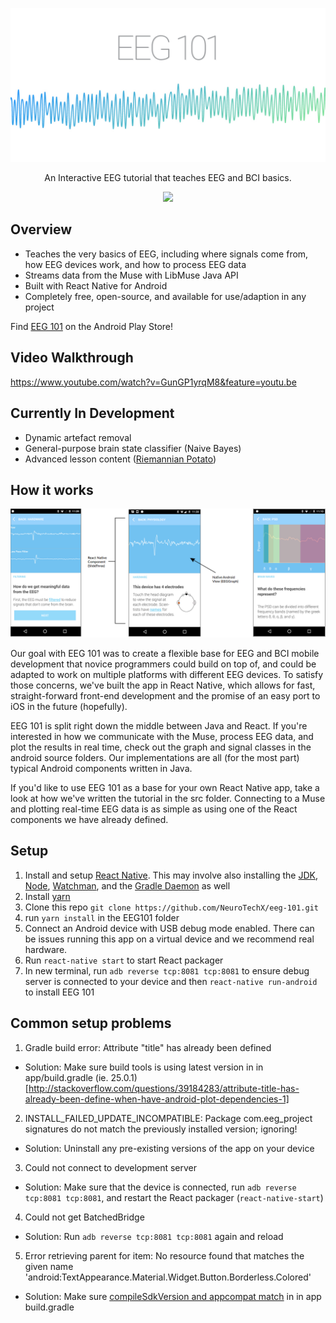 <p align="center">
  <img alt="banner" src="/images/EEG101graphic.png/" width="600">
</p>
<p align="center" href="">
  An Interactive EEG tutorial that teaches EEG and BCI basics.
</p>
<p align="center">
  <a href="http://neurotechx.herokuapp.com/">
    <img src="http://neurotechx.herokuapp.com/badge.svg">
  </a>
</p>

## Overview
- Teaches the very basics of EEG, including where signals come from, how EEG devices work, and how to process EEG data
- Streams data from the Muse with LibMuse Java API
- Built with React Native for Android
- Completely free, open-source, and available for use/adaption in any project

Find [EEG 101](https://play.google.com/store/apps/details?id=com.eeg_project&hl=en) on the Android Play Store!

## Video Walkthrough

https://www.youtube.com/watch?v=GunGP1yrqM8&feature=youtu.be

## Currently In Development
- Dynamic artefact removal
- General-purpose brain state classifier (Naive Bayes)
- Advanced lesson content ([Riemannian Potato](http://alexandre.barachant.org/papers/conferences/potato/))

## How it works

<p align="center">
    <img alt="screens" src="/images/ScreenBanner.png/">
</p>

Our goal with EEG 101 was to create a flexible base for EEG and BCI mobile development that novice programmers could build on top of, and could be adapted to work on multiple platforms with different EEG devices. To satisfy those concerns, we've built the app in React Native, which allows for fast, straight-forward front-end development and the promise of an easy port to iOS in the future (hopefully).  

EEG 101 is split right down the middle between Java and React. If you're interested in how we communicate with the Muse, process EEG data, and plot the results in real time, check out the graph and signal classes in the android source folders. Our implementations are all (for the most part) typical Android components written in Java.

If you'd like to use EEG 101 as a base for your own React Native app, take a look at how we've written the tutorial in the src folder. Connecting to a Muse and plotting real-time EEG data is as simple as using one of the React components we have already defined.

## Setup

1. Install and setup [React Native](https://facebook.github.io/react-native/docs/getting-started.html). This may involve also installing the [JDK](https://www3.ntu.edu.sg/home/ehchua/programming/howto/JDK_Howto.html), [Node](https://nodejs.org/en/download/package-manager/), [Watchman](https://medium.com/@vonchristian/how-to-setup-watchman-on-ubuntu-16-04-53196cc0227c), and the [Gradle Daemon](https://docs.gradle.org/2.9/userguide/gradle_daemon.html) as well
2. Install [yarn](https://github.com/yarnpkg/yarn)
3. Clone this repo `git clone https://github.com/NeuroTechX/eeg-101.git`
4. run `yarn install` in the EEG101 folder
5. Connect an Android device with USB debug mode enabled. There can be issues running this app on a virtual device and we recommend real hardware.
6. Run `react-native start` to start React packager
7. In new terminal, run `adb reverse tcp:8081 tcp:8081` to ensure debug server is connected to your device and then `react-native run-android` to install EEG 101

## Common setup problems

1. Gradle build error: Attribute "title" has already been defined

- Solution: Make sure build tools is using latest version in in app/build.gradle (ie. 25.0.1) [http://stackoverflow.com/questions/39184283/attribute-title-has-already-been-define-when-have-android-plot-dependencies-1]

2. INSTALL_FAILED_UPDATE_INCOMPATIBLE: Package com.eeg_project signatures do not match the previously installed version; ignoring!

- Solution: Uninstall any pre-existing versions of the app on your device

3. Could not connect to development server

- Solution: Make sure that the device is connected, run `adb reverse tcp:8081 tcp:8081`, and restart the React packager (`react-native-start`)

4. Could not get BatchedBridge

- Solution: Run `adb reverse tcp:8081 tcp:8081` again and reload

 5. Error retrieving parent for item: No resource found that matches the given name 'android:TextAppearance.Material.Widget.Button.Borderless.Colored'

 - Solution: Make sure [compileSdkVersion and appcompat match](http://stackoverflow.com/questions/32075498/error-retrieving-parent-for-item-no-resource-found-that-matches-the-given-name) in in app build.gradle
